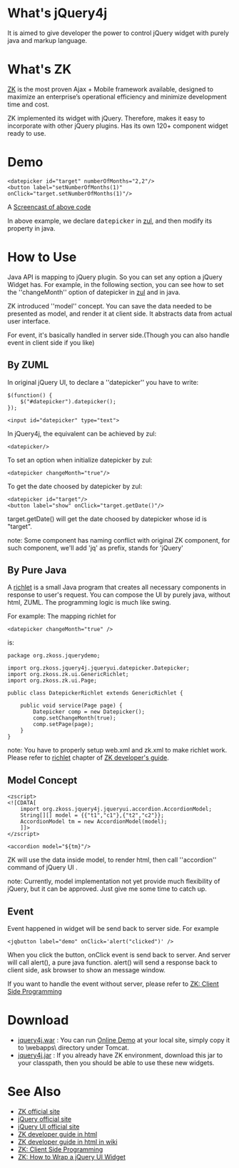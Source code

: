

# What's jQuery4j #
It is aimed to give developer the power to control jQuery widget with purely java and markup language.

# What's ZK #
[ZK](http://www.zkoss.org) is the most proven Ajax + Mobile framework available, designed to maximize an enterprise’s operational efficiency and minimize development time and cost.

ZK implemented its widget with jQuery. Therefore, makes it easy to incorporate with other jQuery plugins.
Has its own 120+ component widget ready to use.

# Demo #

```
<datepicker id="target" numberOfMonths="2,2"/>
<button label="setNumberOfMonths(1)" onClick="target.setNumberOfMonths(1)"/>
```

A [Screencast of above code](http://docs.zkoss.org/images/6/6a/Datepicker_sample_1.swf)


In above example,
we declare <tt>datepicker</tt> in [zul](http://docs.zkoss.org/wiki/ZUML), and then modify its property in java.

# How to Use #
Java API is mapping to jQuery plugin. So you can set any option a jQuery Widget has.
For example, in the following section, you can see how to set the ''changeMonth'' option of datepicker in [zul](http://docs.zkoss.org/wiki/ZUML) and in java.

ZK introduced ''model'' concept. You can save the data needed to be presented as model, and render it at client side. It abstracts data from actual user interface.

For event, it's basically handled in server side.(Though you can also handle event in client side if you like)

## By ZUML ##

In original jQuery UI, to declare a ''datepicker'' you have to write:

```
$(function() {
	$("#datepicker").datepicker();
});

<input id="datepicker" type="text">
```

In jQuery4j, the equivalent can be achieved by zul:

```
<datepicker/>
```

To set an option when initialize datepicker by zul:

```
<datepicker changeMonth="true"/>
```

To get the date choosed by datepicker by zul:

```
<datepicker id="target"/>
<button label="show" onClick="target.getDate()"/>
```

target.getDate() will get the date choosed by datepicker whose id is "target".

note: Some component has naming conflict with original ZK component, for such component, we'll add 'jq' as prefix, stands for 'jQuery'

## By Pure Java ##

A [richlet](http://docs.zkoss.org/wiki/SWING) is a small Java program that creates all necessary components in response to user's request.
You can compose the UI by purely java, without html, ZUML. The programming logic is much like swing.

For example:
The mapping richlet for

```
<datepicker changeMonth="true" />
```

is:
```
package org.zkoss.jquerydemo;

import org.zkoss.jquery4j.jqueryui.datepicker.Datepicker;
import org.zkoss.zk.ui.GenericRichlet;
import org.zkoss.zk.ui.Page;

public class DatepickerRichlet extends GenericRichlet {

	public void service(Page page) {
		Datepicker comp = new Datepicker();
		comp.setChangeMonth(true);
		comp.setPage(page);
	}
}
```

note: You have to properly setup web.xml and zk.xml to make richlet work. Please refer to [richlet](http://docs.zkoss.org/wiki/SWING) chapter of [ZK developer's guide](http://docs.zkoss.org/wiki/Developer%27s_Guide).

## Model Concept ##
```
<zscript>
<![CDATA[
	import org.zkoss.jquery4j.jqueryui.accordion.AccordionModel;    
	String[][] model = {{"t1","c1"},{"t2","c2"}};	
	AccordionModel tm = new AccordionModel(model);
	]]>
</zscript>

<accordion model="${tm}"/>
```

ZK will use the data inside model, to render html, then call ''accordion'' command of jQuery UI .

note: Currently, model implementation not yet provide much flexibility of jQuery, but it can be approved. Just give me some time to catch up.

## Event ##
Event happened in widget will be send back to server side.
For example
```
<jqbutton label="demo" onClick='alert("clicked")' />
```
When you click the button, onClick event is send back to server. And server will call alert(), a pure java function.
alert() will send a response back to client side, ask browser to show an message window.

If you want to handle the event without server, please refer to [ZK: Client Side Programming](http://docs.zkoss.org/wiki/Client_Side_Programming)

# Download #
  * [jquery4j.war](http://jquery4j.googlecode.com/files/jQuery4j-demo-0.8.zip) : You can run [Online Demo](http://www.jquery4j.org/) at your local site, simply copy it to \webapps\ directory under Tomcat.
  * [jquery4j.jar](http://jquery4j.googlecode.com/files/jQuery4j-bin-0.8.zip) : If you already have ZK environment, download this jar to your classpath, then you should be able to use these new widgets.

# See Also #
  * [ZK official site](http://www.zkoss.org)
  * [jQuery official site](http://jquery.com)
  * [jQuery UI official site](http://jqueryui.com)
  * [ZK developer guide in html](http://www.zkoss.org/doc/devguide-single/index.html)
  * [ZK developer guide in html in wiki](http://docs.zkoss.org/wiki/Developer%27s_Guide)
  * [ZK: Client Side Programming](http://docs.zkoss.org/wiki/Client_Side_Programming)
  * [ZK: How to Wrap a jQuery UI Widget](http://docs.zkoss.org/wiki/How_to_Wrap_a_jQuery_UI_Widget)